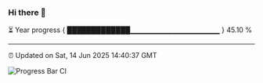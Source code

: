 ### Hi there 👋

⏳ Year progress { █████████████▁▁▁▁▁▁▁▁▁▁▁▁▁▁▁▁▁ } 45.10 %

---

⏰ Updated on Sat, 14 Jun 2025 14:40:37 GMT

![Progress Bar CI](https://github.com/IshwaranRudhara/GIT-ACTION/workflows/Progress%20Bar%20CI/badge.svg)
